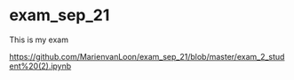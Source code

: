 # exam_sep_21
This is my exam

https://github.com/MarienvanLoon/exam_sep_21/blob/master/exam_2_student%20(2).ipynb
